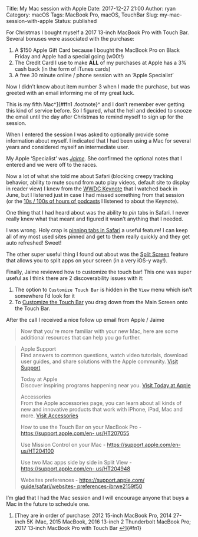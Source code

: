 Title: My Mac session with Apple
Date: 2017-12-27 21:00
Author: ryan
Category: macOS
Tags: MacBook Pro, macOS, TouchBar
Slug: my-mac-session-with-apple
Status: published

For Christmas I bought myself a 2017 13-inch MacBook Pro with Touch Bar. Several bonuses were associated with the purchase:

1.  A \$150 Apple Gift Card because I bought the MacBook Pro on Black Friday and Apple had a special going (w00t!)
2.  The Credit Card I use to make **ALL** of my purchases at Apple has a 3% cash back (in the form of iTunes cards)
3.  A free 30 minute online / phone session with an ‘Apple Specialist’

Now I didn’t know about item number 3 when I made the purchase, but was greeted with an email informing me of my great luck.

This is my fifth Mac^[1](#fn1){#ffn1 .footnote}^ and I don’t remember ever getting this kind of service before. So I figured, what the hell and decided to snooze the email until the day after Christmas to remind myself to sign up for the session.

When I entered the session I was asked to optionally provide some information about myself. I indicated that I had been using a Mac for several years and considered myself an intermediate user.

My Apple ‘Specialist’ was *[Jaime](http://gameofthrones.wikia.com/wiki/Jaime_Lannister "No ... not that one")*. She confirmed the optional notes that I entered and we were off to the races.

Now a lot of what she told me about Safari (blocking creepy tracking behavior, ability to mute sound from auto play videos, default site to display in reader view) I knew from the [WWDC Keynote](https://developer.apple.com/videos/play/wwdc2017/101/ "WWDC Keynote") that I watched back in June, but I listened just in case I had missed something from that session (or the [10s / 100s of hours of podcasts](https://relay.fm "All the Great Shows!") I listened to about the Keynote).

One thing that I had heard about was the ability to *pin* tabs in Safari. I never really knew what that meant and figured it wasn’t anything that I needed.

I was wrong. Holy crap is [pinning tabs in Safari](https://www.youtube.com/watch?v=k-ssw5MKAno "Pinning Tabs!") a useful feature! I can keep all of my most used sites pinned and get to them really quickly and they get auto refreshed! Sweet!

The other super useful thing I found out about was the [Split Screen](https://support.apple.com/en-us/HT204948 "Split your screen ... increase your productivity") feature that allows you to split apps on your screen (in a very iOS-y way!).

Finally, Jaime reviewed how to customize the touch bar! This one was super useful as I think there are 2 discoverability issues with it:

1.  The option to `Customize Touch Bar` is hidden in the `View` menu which isn’t somewhere I’d look for it
2.  To [Customize the Touch Bar](https://support.apple.com/en-us/HT207055 "Customization!") you drag down from the Main Screen onto the Touch Bar.

After the call I received a nice follow up email from Apple / Jaime

> Now that you're more familiar with your new Mac, here are some additional resources that can help you go further.

> Apple Support  
> Find answers to common questions, watch video tutorials, download user guides, and share solutions with the Apple community. [Visit Support](https://support.apple.com/mac)
>
> Today at Apple  
> Discover inspiring programs happening near you. [Visit Today at Apple](https://www.apple.com/today/)
>
> Accessories  
> From the Apple accessories page, you can learn about all kinds of new and innovative products that work with iPhone, iPad, Mac and more. [Visit Accessories](https://www.apple.com/shop/accessories/all-accessories)
>
> How to use the Touch Bar on your MacBook Pro - [https://support.apple.com/en- us/HT207055](https://support.apple.com/en-us/HT207055)  
>   
> Use Mission Control on your Mac - [https://support.apple.com/en- us/HT204100](https://support.apple.com/en-us/HT204100)  
>   
> Use two Mac apps side by side in Split View - [https://support.apple.com/en- us/HT204948](https://support.apple.com/en-us/HT204948)  
>   
> Websites preferences - [https://support.apple.com/ guide/safari/websites- preferences-ibrwe2159f50](https://support.apple.com/guide/safari/websites-preferences-ibrwe2159f50)

  
I’m glad that I had the Mac session and I will encourage anyone that buys a Mac in the future to schedule one.

1.  [They are in order of purchase: 2012 15-inch MacBook Pro, 2014 27-inch 5K iMac, 2015 MacBook, 2016 13-inch 2 Thunderbolt MacBook Pro; 2017 13-inch MacBook Pro with Touch Bar [↩](#ffn1)]{#fn1}
